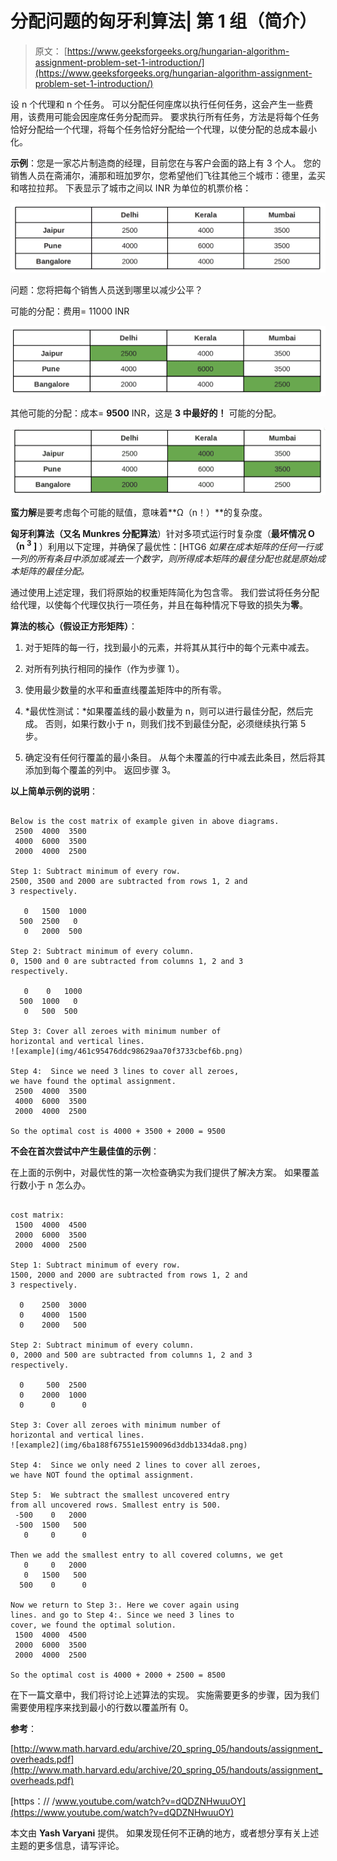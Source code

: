 # 分配问题的匈牙利算法| 第 1 组（简介）

> 原文： [https://www.geeksforgeeks.org/hungarian-algorithm-assignment-problem-set-1-introduction/](https://www.geeksforgeeks.org/hungarian-algorithm-assignment-problem-set-1-introduction/)

设 n 个代理和 n 个任务。 可以分配任何座席以执行任何任务，这会产生一些费用，该费用可能会因座席任务分配而异。 要求执行所有任务，方法是将每个任务恰好分配给一个代理，将每个任务恰好分配给一个代理，以使分配的总成本最小化。

**示例**：您是一家芯片制造商的经理，目前您在与客户会面的路上有 3 个人。 您的销售人员在斋浦尔，浦那和班加罗尔，您希望他们飞往其他三个城市：德里，孟买和喀拉拉邦。 下表显示了城市之间以 INR 为单位的机票价格：

![hungarian1](img/ec790db6f64fbb6c5e14e6d292501698.png)

问题：您将把每个销售人员送到哪里以减少公平？

可能的分配：费用= 11000 INR

![hungerain2](img/299f5bd9c9c1453c6a348ee622bd09ff.png)

其他可能的分配：成本= **9500** INR，这是 **3 中最好的！** 可能的分配。

![hungarian4](img/5824ba3bc484d4cfd0f586ee860ea427.png)

**蛮力解**是要考虑每个可能的赋值，意味着**Ω（n！）**的复杂度。

**匈牙利算法（又名 Munkres 分配算法**）针对多项式运行时复杂度（**最坏情况 O（n <sup>3</sup> ]** ）利用以下定理，并确保了最优性：[HTG6 *如果在成本矩阵的任何一行或一列的所有条目中添加或减去一个数字，则所得成本矩阵的最佳分配也就是原始成本矩阵的最佳分配。*

通过使用上述定理，我们将原始的权重矩阵简化为包含零。 我们尝试将任务分配给代理，以使每个代理仅执行一项任务，并且在每种情况下导致的损失为**零**。

**算法的核心（假设正方形矩阵）**：

1.  对于矩阵的每一行，找到最小的元素，并将其从其行中的每个元素中减去。

2.  对所有列执行相同的操作（作为步骤 1）。

3.  使用最少数量的水平和垂直线覆盖矩阵中的所有零。

4.  *最优性测试：*如果覆盖线的最小数量为 n，则可以进行最佳分配，然后完成。 否则，如果行数小于 n，则我们找不到最佳分配，必须继续执行第 5 步。

5.  确定没有任何行覆盖的最小条目。 从每个未覆盖的行中减去此条目，然后将其添加到每个覆盖的列中。 返回步骤 3。

**以上简单示例的说明**：

```

Below is the cost matrix of example given in above diagrams.
 2500  4000  3500
 4000  6000  3500
 2000  4000  2500

Step 1: Subtract minimum of every row.
2500, 3500 and 2000 are subtracted from rows 1, 2 and 
3 respectively.

   0   1500  1000
  500  2500   0
   0   2000  500

Step 2: Subtract minimum of every column.
0, 1500 and 0 are subtracted from columns 1, 2 and 3 
respectively.

   0    0   1000
  500  1000   0
   0   500  500

Step 3: Cover all zeroes with minimum number of 
horizontal and vertical lines.
![example](img/461c95476ddc98629aa70f3733cbef6b.png)

Step 4:  Since we need 3 lines to cover all zeroes,
we have found the optimal assignment. 
 2500  4000  3500
 4000  6000  3500
 2000  4000  2500

So the optimal cost is 4000 + 3500 + 2000 = 9500

```

**不会在首次尝试中产生最佳值的示例**：

在上面的示例中，对最优性的第一次检查确实为我们提供了解决方案。 如果覆盖行数小于 n 怎么办。

```

cost matrix:
 1500  4000  4500
 2000  6000  3500
 2000  4000  2500

Step 1: Subtract minimum of every row.
1500, 2000 and 2000 are subtracted from rows 1, 2 and 
3 respectively.

  0    2500  3000
  0    4000  1500
  0    2000   500

Step 2: Subtract minimum of every column.
0, 2000 and 500 are subtracted from columns 1, 2 and 3 
respectively.

  0     500  2500
  0    2000  1000 
  0      0      0 

Step 3: Cover all zeroes with minimum number of 
horizontal and vertical lines.
![example2](img/6ba188f67551e1590096d3ddb1334da8.png)

Step 4:  Since we only need 2 lines to cover all zeroes,
we have NOT found the optimal assignment. 

Step 5:  We subtract the smallest uncovered entry 
from all uncovered rows. Smallest entry is 500.
 -500    0   2000
 -500  1500   500
   0     0      0

Then we add the smallest entry to all covered columns, we get
   0     0   2000
   0   1500   500
  500    0      0

Now we return to Step 3:. Here we cover again using
lines. and go to Step 4:. Since we need 3 lines to 
cover, we found the optimal solution.
 1500  4000  4500
 2000  6000  3500
 2000  4000  2500

So the optimal cost is 4000 + 2000 + 2500 = 8500

```

在下一篇文章中，我们将讨论上述算法的实现。 实施需要更多的步骤，因为我们需要使用程序来找到最小的行数以覆盖所有 0。

 **参考**：

[http://www.math.harvard.edu/archive/20_spring_05/handouts/assignment_overheads.pdf](http://www.math.harvard.edu/archive/20_spring_05/handouts/assignment_overheads.pdf)

[https：// /www.youtube.com/watch?v=dQDZNHwuuOY](https://www.youtube.com/watch?v=dQDZNHwuuOY)

本文由 **Yash Varyani** 提供。 如果发现任何不正确的地方，或者想分享有关上述主题的更多信息，请写评论。

